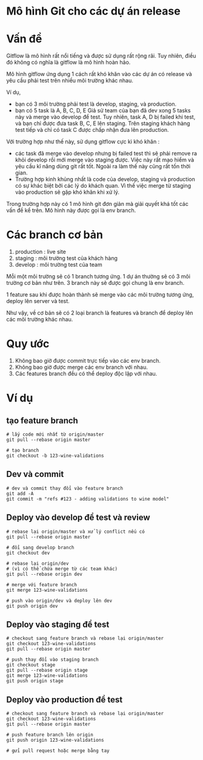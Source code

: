 Mô hình Git cho các dự án release 
===
# Vấn đề 
Gitflow là mô hình rất nổi tiếng và được sử dụng rất rộng rãi. Tuy nhiên, điều đó không có nghĩa là gitflow là mô hình hoàn hảo. 

Mô hình gitflow ứng dụng 1 cách rất khó khăn vào các dự án có release và yêu cầu phải test trên nhiều môi trường khác nhau. 

Ví dụ, 
- bạn có 3 môi trường phải test là develop, staging, và production.
- bạn có 5 task là A, B, C, D, E
Giả sử team của bạn đã dev xong 5 tasks này và merge vào develop để test. Tuy nhiên, task A, D bị failed khi test, và bạn chỉ được đưa task B, C, E lên staging. 
Trên staging khách hàng test tiếp và chỉ có task C được chấp nhận đưa lên production. 

Với trường hợp như thế này, sử dụng gitflow cực kì khó khăn : 
- các task đã merge vào develop nhưng bị failed test thì sẽ phải remove ra khỏi develop rồi mới merge vào staging được. Việc này rất mạo hiểm và yêu cầu kĩ năng dùng git rất tốt. Ngoài ra làm thế này cũng rất tốn thời gian.
- Trường hợp kinh khủng nhất là code của develop, staging và production có sự khác biệt bởi các lý do khách quan. Vì thế việc merge từ staging vào production sẽ gặp khó khăn khi xử lý. 

Trong trường hợp này có 1 mô hình git đơn giản mà giải quyết khá tốt các vấn đề kể trên. Mô hình này được gọi là env branch.

# Các branch cơ bản 
1. production : live site
2. staging : môi trường test của khách hàng
3. develop : môi trường test của team 

Mỗi một môi trường sẽ có 1 branch tương ứng. 1 dự án thường sẽ có 3 môi trường cơ bản như trên. 3 branch này sẽ được gọi chung là env branch. 

1 feature sau khi được hoàn thành sẽ merge vào các môi trường tương ứng, deploy lên server và test. 

Như vậy, về cơ bản sẽ có 2 loại branch là features và branch để deploy lên các môi trường khác nhau. 

# Quy ước 
1. Không bao giờ được commit trực tiếp vào các env branch. 
2. Không bao giờ được merge các env branch với nhau.
3. Các features branch đều có thể deploy độc lập với nhau. 

# Ví dụ

## tạo feature branch
```
# lấy code mới nhất từ origin/master
git pull --rebase origin master
 
# tạo branch
git checkout -b 123-wine-validations
```

## Dev và commit
```
# dev và commit thay đổi vào feature branch
git add -A
git commit -m "refs #123 - adding validations to wine model"
```

## Deploy vào develop để test và review
```
# rebase lại origin/master và xử lý conflict nếu có 
git pull --rebase origin master
 
# đổi sang develop branch
git checkout dev
 
# rebase lại origin/dev
# (vì có thể chứa merge từ các team khác)
git pull --rebase origin dev
 
# merge với feature branch 
git merge 123-wine-validations
 
# push vào origin/dev và deploy lên dev
git push origin dev
```

## Deploy vào staging để test
```
# checkout sang feature branch và rebase lại origin/master
git checkout 123-wine-validations
git pull --rebase origin master
 
# push thay đổi vào staging branch 
git checkout stage
git pull --rebase origin stage
git merge 123-wine-validations
git push origin stage
```

## Deploy vào production để test
```
# checkout sang feature branch và rebase lại origin/master
git checkout 123-wine-validations
git pull --rebase origin master
 
# push feature branch lên origin
git push origin 123-wine-validations
 
# gửi pull request hoặc merge bằng tay
```

